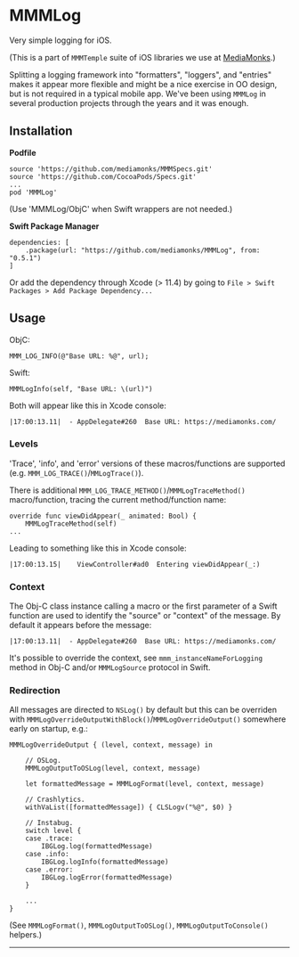 # MMMLog

Very simple logging for iOS.

(This is a part of `MMMTemple` suite of iOS libraries we use at [MediaMonks](https://www.mediamonks.com/).)

Splitting a logging framework into "formatters", "loggers", and "entries" makes it appear more flexible and might be a nice exercise in OO design, but is not required in a typical mobile app. We've been using `MMMLog` in several production projects through the years and it was enough.

## Installation

**Podfile**

```
source 'https://github.com/mediamonks/MMMSpecs.git'
source 'https://github.com/CocoaPods/Specs.git'
...
pod 'MMMLog'
```

(Use 'MMMLog/ObjC' when Swift wrappers are not needed.)

**Swift Package Manager**

```
dependencies: [
    .package(url: "https://github.com/mediamonks/MMMLog", from: "0.5.1")
]
```

Or add the dependency through Xcode (> 11.4) by going to `File > Swift Packages > Add Package Dependency...`

## Usage

ObjC:

	MMM_LOG_INFO(@"Base URL: %@", url);

Swift:

	MMMLogInfo(self, "Base URL: \(url)")

Both will appear like this in Xcode console:

	|17:00:13.11|  - AppDelegate#260  Base URL: https://mediamonks.com/

### Levels

'Trace', 'info', and 'error' versions of these macros/functions are supported (e.g. `MMM_LOG_TRACE()`/`MMLogTrace()`). 

There is additional `MMM_LOG_TRACE_METHOD()`/`MMMLogTraceMethod()` macro/function, tracing the current method/function name:

	override func viewDidAppear(_ animated: Bool) {
		MMMLogTraceMethod(self)
	...

Leading to something like this in Xcode console:

	|17:00:13.15|	 ViewController#ad0	 Entering viewDidAppear(_:)

### Context

The Obj-C class instance calling a macro or the first parameter of a Swift function are used to identify the "source" or "context" of the message. By default it appears before the message:

	|17:00:13.11|  - AppDelegate#260  Base URL: https://mediamonks.com/

It's possible to override the context, see `mmm_instanceNameForLogging` method in Obj-C and/or `MMMLogSource` protocol in Swift.

### Redirection

All messages are directed to `NSLog()` by default but this can be overriden with `MMMLogOverrideOutputWithBlock()`/`MMMLogOverrideOutput()` somewhere early on startup, e.g.:

	MMMLogOverrideOutput { (level, context, message) in
		
		// OSLog.
		MMMLogOutputToOSLog(level, context, message)
		
		let formattedMessage = MMMLogFormat(level, context, message)
		
		// Crashlytics.
		withVaList([formattedMessage]) { CLSLogv("%@", $0) }
		
		// Instabug.
		switch level {
		case .trace:
			IBGLog.log(formattedMessage)
		case .info:
			IBGLog.logInfo(formattedMessage)
		case .error:
			IBGLog.logError(formattedMessage)
		}
		
		...
	}

(See `MMMLogFormat()`, `MMMLogOutputToOSLog()`, `MMMLogOutputToConsole()` helpers.)

---
